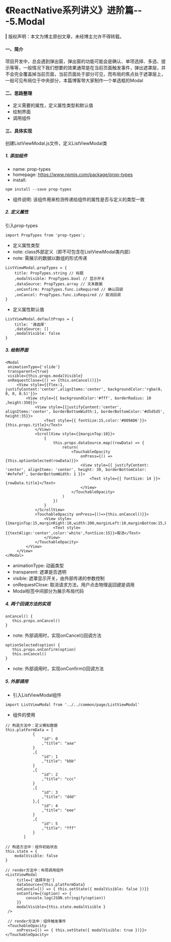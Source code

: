 # 《ReactNative系列讲义》进阶篇---5.Modal
**|** 版权声明：本文为博主原创文章，未经博主允许不得转载。
#### 一、简介
项目开发中，总会遇到弹出窗，弹出窗的功能可能会是确认、单项选择、多选、提示等等，一般情况下我们想要的效果通常是在当前页面触发事件，弹出遮罩层，并不会完全覆盖掉当前页面，当前页面处于部分可见，而布局的焦点处于遮罩层上，一般可见布局位于中央部分，本篇博客带大家制作一个单选框的Modal

#### 二、思路整理
* 定义需要的属性，定义属性类型和默认值
* 绘制界面
* 调用组件

#### 三、具体实现
创建ListViewModal.js文件，定义ListViewModal类
##### 1. 添加组件
* name: prop-types
* homepage: https://www.npmjs.com/package/prop-types
* install:

```
npm install --save prop-types
```
* 组件说明: 该组件用来检测传递给组件的属性是否与定义的类型一致

##### 2. 定义属性
引入prop-types

```
import PropTypes from 'prop-types';
```

* 定义属性类型
* note: class外部定义（即不可包含在ListViewModal类内部）
* note: 需展示的数据以数组的形式传递

```
ListViewModal.propTypes = {
    title: PropTypes.string // 标题
    ,modalVisible: PropTypes.bool // 显示开关
    ,dataSource: PropTypes.array // 文本数据
    ,onConfirm: PropTypes.func.isRequired // 确认回调
    ,onCancel: PropTypes.func.isRequired // 取消回调
}
```

* 定义属性默认值

```
ListViewModal.defaultProps = {
    title: '请选择'
    ,dataSource: []
    ,modalVisible: false
}
```

##### 3. 绘制界面

```
<Modal
 animationType={'slide'}
 transparent={true}
 visible={this.props.modalVisible}
 onRequestClose={() => {this.onCancel()}}>
     <View style={{flex:1, justifyContent:'center',alignItems:'center', backgroundColor:'rgba(0, 0, 0, 0.5)'}}>
         <View style={{ backgroundColor:'#fff', borderRadius: 10 ,height:350}}>
             <View style={{justifyContent:'center', alignItems:'center', borderBottomWidth:1, borderBottomColor:'#d5d5d5', height:35}}>
                 <Text style={{ fontSize:15,color:'#009AD6'}}>{this.props.title}</Text>
             </View>
             <ScrollView style={{marginTop:10}}>
                 {
                     this.props.dataSource.map((rowData) => {
                         return(
                             <TouchableOpacity
                                 onPress={() => {this.optionSelected(rowData)}}>
                                 <View style={{ justifyContent: 'center', alignItems: 'center', height: 30, borderBottomColor: '#efefef', borderBottomWidth: 1 }}>
                                     <Text style={{ fontSize: 14 }}>{rowData.title}</Text>
                                 </View>
                             </TouchableOpacity>
                         )
                     })
                 }
             </ScrollView>
             <TouchableOpacity onPress={()=>{this.onCancel()}}>
                 <View style={{marginTop:15,marginRight:10,width:200,marginLeft:10,marginBottom:15,backgroundColor:'#009AD6',height:35,justifyContent:'center',borderRadius:1}}>
                     <Text style={{textAlign:'center',color:'white',fontSize:15}}>取消</Text>
                 </View>
             </TouchableOpacity>
         </View>
     </View>
</Modal>
```

* animationType: 动画类型
* transparent: 遮罩是否透明
* visible: 遮罩显示开关，由外部传递的参数控制
* onRequestClose: 取消请求方法，用户点击物理返回键是调用
* Modal标签中间部分为展示布局代码


##### 4. 两个回调方法的实现

```
onCancel() {
   this.props.onCancel()
}
```
* note: 外部调用时，实现onCancel()回调方法

```
optionSelected(option) {
   this.props.onConfirm(option)
   this.onCancel()
}
```
* note: 外部调用时，实现onConfirm()回调方法

##### 5. 外部调用
* 引入ListViewModal组件

```
import ListViewModal from '../../common/page/ListViewModal'
```

* 组件的使用

```
// 构造方法中：定义模拟数据
this.platFormData = [
            {
                "id": 0
                ,"title": "aaa"
            }
            ,{
                "id": 1
                ,"title": "bbb"
            }
            ,{
                "id": 2
                ,"title": "ccc"
            }
            ,{
                "id": 3
                ,"title": "ddd"
            },{
                "id": 4
                ,"title": "eee"
            }
            ,{
                "id": 5
                ,"title": "fff"
            }
        ]
        
// 构造方法中：组件初始状态
this.state = {
    modalVisible: false
}

// render方法中：布局调用组件
<ListViewModal
     title={'选择平台'}
     dataSource={this.platFormData}
     onCancel={() => { this.setState({ modalVisible: false })}}
     onConfirm={(option) => {
         console.log(JSON.stringify(option))
     }}
     modalVisible={this.state.modalVisible }
 />
 
 // render方法中：组件触发事件
 <TouchableOpacity
     onPress={() => { this.setState({ modalVisible: true })}}>
</TouchableOpacity>
```



